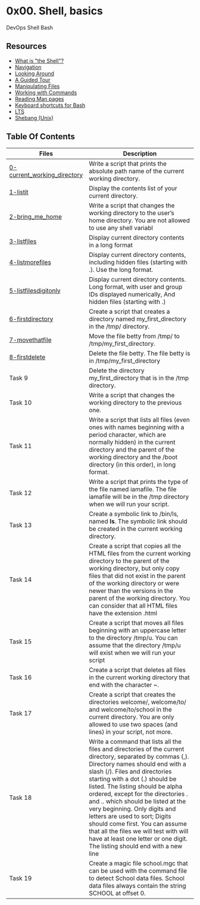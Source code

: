 # 0x00. Shell, basics
DevOps
Shell
Bash

## Resources
- [What is "the Shell"?](http://linuxcommand.org/lc3_lts0010.php)
- [Navigation](http://linuxcommand.org/lc3_lts0020.php)
- [Looking Around](http://linuxcommand.org/lc3_lts0030.php)
- [A Guided Tour](http://linuxcommand.org/lc3_lts0040.php)
- [Manipulating Files](http://linuxcommand.org/lc3_lts0050.php)
- [Working with Commands](http://linuxcommand.org/lc3_lts0060.php)
- [Reading Man pages](http://linuxcommand.org/lc3_man_pages/man1.html)
- [Keyboard shortcuts for Bash](https://www.howtogeek.com/howto/ubuntu/keyboard-shortcuts-for-bash-command-shell-for-ubuntu-debian-suse-redhat-linux-etc/)
- [LTS](https://wiki.ubuntu.com/LTS)
- [Shebang (Unix)](https://en.wikipedia.org/wiki/Shebang_%28Unix%29)

## Table Of Contents

Files | Description
----------- | -----------
[0-current_working_directory](./0-current_working_directory) | Write a script that prints the absolute path name of the current working directory.
[1-listit](./1-listit) | Display the contents list of your current directory.
[2-bring_me_home](./2-bring_me_home) | Write a script that changes the working directory to the user’s home directory. You are not allowed to use any shell variabl
[3-listfiles](./3-listfiles) | Display current directory contents in a long format
[4-listmorefiles](./4-listmorefiles) | Display current directory contents, including hidden files (starting with .). Use the long format.
[5-listfilesdigitonly](./5-listfilesdigitonly) | Display current directory contents. Long format, with user and group IDs displayed numerically, And hidden files (starting with .)
[6-firstdirectory](./6-firstdirectory) | Create a script that creates a directory named my_first_directory in the /tmp/ directory.
[7-movethatfile ](./7-movethatfile) | Move the file betty from /tmp/ to /tmp/my_first_directory.
[8-firstdelete](./8-firstdelete) | Delete the file betty. The file betty is in /tmp/my_first_directory
Task 9 | Delete the directory my_first_directory that is in the /tmp directory.
Task 10 | Write a script that changes the working directory to the previous one.
Task 11 | Write a script that lists all files (even ones with names beginning with a period character, which are normally hidden) in the current directory and the parent of the working directory and the /boot directory (in this order), in long format.
Task 12 | Write a script that prints the type of the file named iamafile. The file iamafile will be in the /tmp directory when we will run your script.
Task 13 | Create a symbolic link to /bin/ls, named __ls__. The symbolic link should be created in the current working directory.
Task 14 | Create a script that copies all the HTML files from the current working directory to the parent of the working directory, but only copy files that did not exist in the parent of the working directory or were newer than the versions in the parent of the working directory. You can consider that all HTML files have the extension .html
Task 15 | Create a script that moves all files beginning with an uppercase letter to the directory /tmp/u. You can assume that the directory /tmp/u will exist when we will run your script
Task 16 | Create a script that deletes all files in the current working directory that end with the character ~.
Task 17 | Create a script that creates the directories welcome/, welcome/to/ and welcome/to/school in the current directory. You are only allowed to use two spaces (and lines) in your script, not more.
Task 18 | Write a command that lists all the files and directories of the current directory, separated by commas (,). Directory names should end with a slash (/). Files and directories starting with a dot (.) should be listed. The listing should be alpha ordered, except for the directories . and .. which should be listed at the very beginning. Only digits and letters are used to sort; Digits should come first. You can assume that all the files we will test with will have at least one letter or one digit. The listing should end with a new line
Task 19 | Create a magic file school.mgc that can be used with the command file to detect School data files. School data files always contain the string SCHOOL at offset 0.
